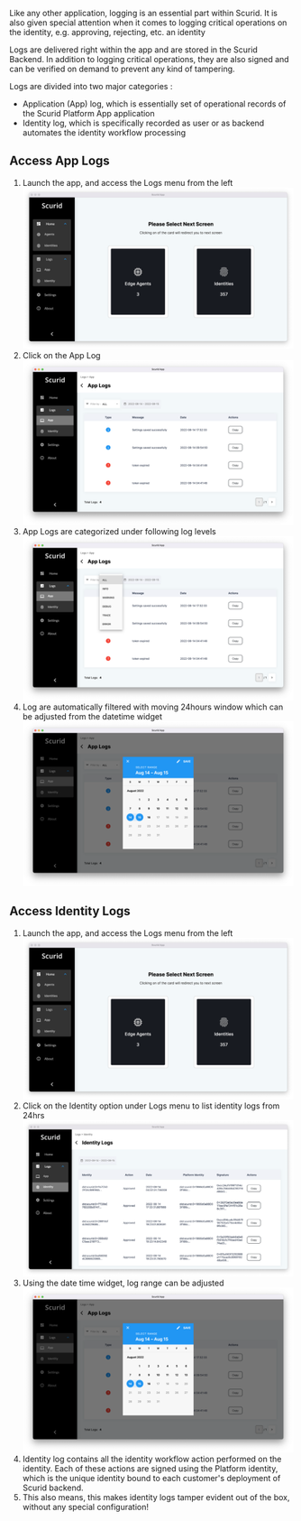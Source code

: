 Like any other application, logging is an essential part within Scurid. It is also given special attention when it comes to logging critical operations on the identity, e.g. approving, rejecting, etc. an identity  

Logs are delivered right within the app and are stored in the Scurid Backend. In addition to logging critical operations, they are also signed and can be verified on demand to prevent any kind of tampering.

Logs are divided into two major categories :
* Application (App) log, which is essentially set of operational records of the Scurid Platform App application
* Identity log, which is specifically recorded as user or as backend automates the identity workflow processing


## Access App Logs

1. Launch the app, and access the Logs menu from the left ![Logs](img/logs_menu.png)
2. Click on the App Log ![AppLogs](img/app_log.png)
3. App Logs are categorized under following log levels ![LogLevels](img/app_log_options.png)
4. Log are automatically filtered with moving 24hours window which can be adjusted from the datetime widget ![widget](img/logdatetime_widget.png)

## Access Identity Logs
1. Launch the app, and access the Logs menu from the left ![Logs](img/logs_menu.png)
2. Click on the Identity option under Logs menu to list identity logs from 24hrs ![IdentityLog](img/identity_log.png)
3. Using the date time widget, log range can be adjusted ![widget](img/logdatetime_widget.png)
4. Identity log contains all the identity workflow action performed on the identity. Each of these actions are signed using the Platform identity, which is the unique identity bound to each customer's deployment of Scurid backend.
5. This also means, this makes identity logs tamper evident out of the box, without any special configuration! 
